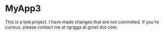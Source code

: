 MyApp3
======
This is a test project.  I have made changes that are not committed.  If you're curious, please contact me at rgrigga at gmail dot com.

